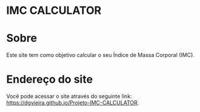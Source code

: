 # IMC CALCULATOR

# Sobre

Este site tem como objetivo calcular o seu Índice de Massa Corporal (IMC).

# Endereço do site

Você pode acessar o site através do seguinte link: https://dgvieira.github.io/Projeto-IMC-CALCULATOR.
